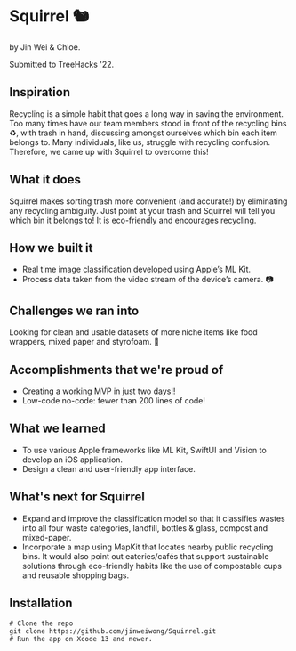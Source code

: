 # Squirrel 🐿️
by Jin Wei & Chloe.

Submitted to TreeHacks '22.

## Inspiration
Recycling is a simple habit that goes a long way in saving the environment. Too many times have our team members stood in front of the recycling bins ♻️, with trash in hand, discussing amongst ourselves which bin each item belongs to. Many individuals, like us, struggle with recycling confusion. Therefore, we came up with Squirrel to overcome this! 

## What it does
Squirrel makes sorting trash more convenient (and accurate!) by eliminating any recycling ambiguity. Just point at your trash and Squirrel will tell you which bin it belongs to! It is eco-friendly and encourages recycling.

## How we built it
- Real time image classification developed using Apple’s ML Kit. 
- Process data taken from the video stream of the device’s camera. 📷

## Challenges we ran into
Looking for clean and usable datasets of more niche items like food wrappers, mixed paper and styrofoam. 🍫

## Accomplishments that we're proud of
- Creating a working MVP in just two days!! 
- Low-code no-code: fewer than 200 lines of code!

## What we learned
- To use various Apple frameworks like ML Kit, SwiftUI and Vision to develop an iOS application.
- Design a clean and user-friendly app interface. 

## What's next for Squirrel
- Expand and improve the classification model so that it classifies wastes into all four waste categories, landfill, bottles & glass, compost and mixed-paper. 
- Incorporate a map using MapKit that locates nearby public recycling bins. It would also point out eateries/cafés that support sustainable solutions through eco-friendly habits like the use of compostable cups and reusable shopping bags.

## Installation
```
# Clone the repo
git clone https://github.com/jinweiwong/Squirrel.git
# Run the app on Xcode 13 and newer. 
```
